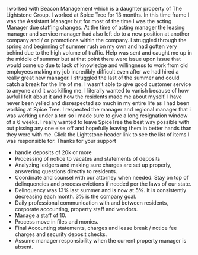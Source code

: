 I worked with Beacon Management which is a daughter property of The Lightstone Group.  I worked at Spice Tree for 13 months.  In this time frame I was the Assistant Manager but for most of the time I was the acting Manager due staffing changes.  At the time of acting manager the leasing manager and service manager had also left do to a new position at another company and / or promotions within the company.  l struggled through the spring and beginning of summer rush on my own and had gotten very behind due to the high volume of traffic.  Help was sent and caught me up in the middle of summer but at that point there were issue upon issue that would come up due to lack of knowledge and willingness to work from old employees making my job incredibly difficult even after we had hired a really great new manager. I struggled the last of the summer and could catch a break for the life of me.  I wasn't able to give good customer service to anyone and it was killing me.  I literally wanted to vanish because of how awful I felt about it and how the residents made me about myself.  I have never been yelled and disrespected so much in my entire life as I had been working at Spice Tree.  I respected the manager and regional manager that i was working under a ton so I made sure to give a long resignation  window of a 6 weeks.  I really wanted to leave SpiceTree the best way possible with out pissing any one else off and hopefully leaving them in better hands than they were with me. Click the Lightstone header link to see the list of items I was responsible for. Thanks for your support

- handle deposits of 20k or more
- Processing of notice to vacates and statements of deposits
- Analyzing ledgers and making sure charges are set up properly, answering questions directly to residents.
- Coordinate and counsel with our attorney when needed. Stay on top of delinquencies and process evictions if needed per the laws of our state. 
- Delinquency was 13% last summer and is now at 5%. It is consistently decreasing each month. 3% is the company goal.
- Daily professional communication with and between residents, corporate accounting, property staff and vendors.
- Manage a staff of 10.
- Process move in files and monies.
- Final Accounting statements, charges and lease break / notice fee charges and security deposit checks.
- Assume manager responsibility when the current property manager is absent.
<!--stackedit_data:
eyJoaXN0b3J5IjpbLTEwNzU1NDI4MTksLTE4NDE0OTQ5NDMsNj
k4ODExNjFdfQ==
-->
